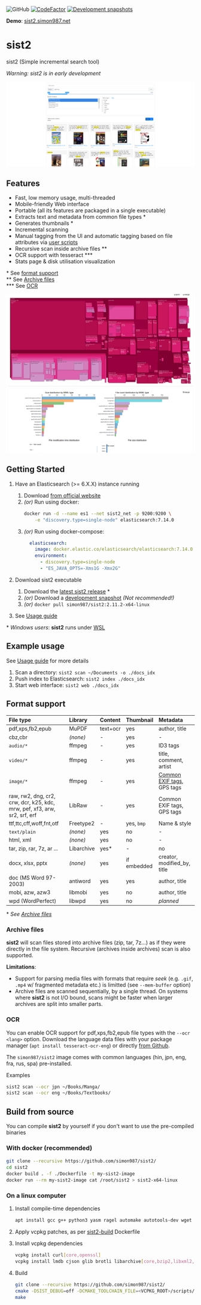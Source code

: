 ![GitHub](https://img.shields.io/github/license/simon987/sist2.svg)
[![CodeFactor](https://www.codefactor.io/repository/github/simon987/sist2/badge?s=05daa325188aac4eae32c786f3d9cf4e0593f822)](https://www.codefactor.io/repository/github/simon987/sist2)
[![Development snapshots](https://ci.simon987.net/api/badges/simon987/sist2/status.svg)](https://files.simon987.net/.gate/sist2/simon987_sist2/)

**Demo**: [sist2.simon987.net](https://sist2.simon987.net/?i=Demo%20files)

# sist2

sist2 (Simple incremental search tool)

*Warning: sist2 is in early development*

![sist2.png](docs/sist2.png)

## Features

* Fast, low memory usage, multi-threaded
* Mobile-friendly Web interface
* Portable (all its features are packaged in a single executable)
* Extracts text and metadata from common file types \*
* Generates thumbnails \*
* Incremental scanning
* Manual tagging from the UI and automatic tagging based on file attributes via [user scripts](docs/scripting.md)
* Recursive scan inside archive files \*\*
* OCR support with tesseract \*\*\*
* Stats page & disk utilisation visualization

\* See [format support](#format-support)    
\*\* See [Archive files](#archive-files)    
\*\*\* See [OCR](#ocr)

![stats](docs/stats.png)

## Getting Started

1. Have an Elasticsearch (>= 6.X.X) instance running
    1. Download [from official website](https://www.elastic.co/downloads/elasticsearch)
    1. *(or)* Run using docker:
        ```bash
       docker run -d --name es1 --net sist2_net -p 9200:9200 \
            -e "discovery.type=single-node" elasticsearch:7.14.0
        ```
    1. *(or)* Run using docker-compose:
        ```yaml
          elasticsearch:
            image: docker.elastic.co/elasticsearch/elasticsearch:7.14.0
            environment:
              - discovery.type=single-node
              - "ES_JAVA_OPTS=-Xms1G -Xmx2G"
        ```
1. Download sist2 executable
    1. Download the [latest sist2 release](https://github.com/simon987/sist2/releases) *
    1. *(or)* Download a [development snapshot](https://files.simon987.net/.gate/sist2/simon987_sist2/) *(Not recommended!)*
    1. *(or)* `docker pull simon987/sist2:2.11.2-x64-linux`

1. See [Usage guide](docs/USAGE.md)

\* *Windows users*: **sist2** runs under [WSL](https://en.wikipedia.org/wiki/Windows_Subsystem_for_Linux)

## Example usage

See [Usage guide](docs/USAGE.md) for more details

1. Scan a directory: `sist2 scan ~/Documents -o ./docs_idx`
1. Push index to Elasticsearch: `sist2 index ./docs_idx`
1. Start web interface: `sist2 web ./docs_idx`

## Format support

File type | Library | Content | Thumbnail | Metadata
:---|:---|:---|:---|:---
pdf,xps,fb2,epub | MuPDF | text+ocr | yes | author, title |
cbz,cbr | *(none)* | - | yes | - |
`audio/*` | ffmpeg | - | yes | ID3 tags |
`video/*` | ffmpeg | - | yes | title, comment, artist |
`image/*` | ffmpeg | - | yes | [Common EXIF tags](https://github.com/simon987/sist2/blob/efdde2734eca9b14a54f84568863b7ffd59bdba3/src/parsing/media.c#L190), GPS tags |
raw, rw2, dng, cr2, crw, dcr, k25, kdc, mrw, pef, xf3, arw, sr2, srf, erf  | LibRaw | - | yes | Common EXIF tags, GPS tags |
ttf,ttc,cff,woff,fnt,otf | Freetype2 | - | yes, `bmp` | Name & style |
`text/plain` | *(none)* | yes | no | - |
html, xml | *(none)* | yes | no | - |
tar, zip, rar, 7z, ar ...  | Libarchive | yes\* | - | no |
docx, xlsx, pptx | *(none)* | yes | if embedded | creator, modified_by, title |
doc (MS Word 97-2003) | antiword | yes | yes | author, title |
mobi, azw, azw3 | libmobi | yes | no | author, title |
wpd (WordPerfect) | libwpd | yes | no | *planned* |

\* *See [Archive files](#archive-files)*

### Archive files

**sist2** will scan files stored into archive files (zip, tar, 7z...) as if they were directly in the file system.
Recursive (archives inside archives)
scan is also supported.

**Limitations**:

* Support for parsing media files with formats that require *seek* (e.g. `.gif`, `.mp4` w/ fragmented metadata etc.)
  is limitted (see `--mem-buffer` option)
* Archive files are scanned sequentially, by a single thread. On systems where
  **sist2** is not I/O bound, scans might be faster when larger archives are split into smaller parts.

### OCR

You can enable OCR support for pdf,xps,fb2,epub file types with the
`--ocr <lang>` option. Download the language data files with your package manager (`apt install tesseract-ocr-eng`) or
directly [from Github](https://github.com/tesseract-ocr/tesseract/wiki/Data-Files).

The `simon987/sist2` image comes with common languages
(hin, jpn, eng, fra, rus, spa) pre-installed.

Examples

```bash
sist2 scan --ocr jpn ~/Books/Manga/
sist2 scan --ocr eng ~/Books/Textbooks/
```

## Build from source

You can compile **sist2** by yourself if you don't want to use the pre-compiled binaries

### With docker (recommended)

```bash
git clone --recursive https://github.com/simon987/sist2/
cd sist2
docker build . -f ./Dockerfile -t my-sist2-image
docker run --rm my-sist2-image cat /root/sist2 > sist2-x64-linux
```

### On a linux computer

1. Install compile-time dependencies

   ```bash
   apt install gcc g++ python3 yasm ragel automake autotools-dev wget libtool libssl-dev curl zip unzip tar xorg-dev libglu1-mesa-dev libxcursor-dev libxml2-dev libxinerama-dev gettext nasm git
   ```
   
1. Apply vcpkg patches, as per [sist2-build](https://github.com/simon987/sist2-build) Dockerfile

1. Install vcpkg dependencies

    ```bash
    vcpkg install curl[core,openssl]
    vcpkg install lmdb cjson glib brotli libarchive[core,bzip2,libxml2,lz4,lzma,lzo] pthread tesseract libxml2 libmupdf gtest mongoose libuuid libmagic libraw jasper lcms gumbo
    ```

1. Build
    ```bash
    git clone --recursive https://github.com/simon987/sist2/
    cmake -DSIST_DEBUG=off -DCMAKE_TOOLCHAIN_FILE=<VCPKG_ROOT>/scripts/buildsystems/vcpkg.cmake .
    make
    ```
